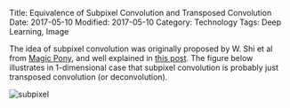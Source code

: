 Title: Equivalence of Subpixel Convolution and Transposed Convolution
Date: 2017-05-10
Modified: 2017-05-10
Category: Technology
Tags: Deep Learning, Image

The idea of subpixel convolution was originally proposed by W. Shi et al
from [Magic
Pony](https://techcrunch.com/2016/06/20/twitter-is-buying-magic-pony-technology-which-uses-neural-networks-to-improve-images/),
and well explained in [this
post](http://www.inference.vc/holiday-special-deriving-the-subpixel-cnn-from-first-principles/).
The figure below illustrates in 1-dimensional case that subpixel
convolution is probably just transposed convolution (or deconvolution).

![subpixel]({attach}subpixel.png)

